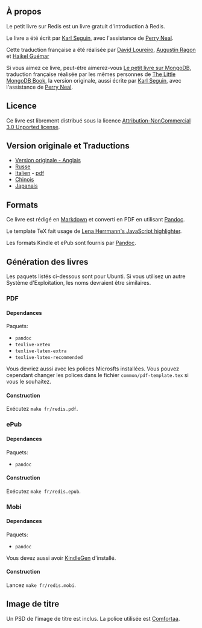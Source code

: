 ## À propos ##

Le petit livre sur Redis est un livre gratuit d'introduction à Redis.

Le livre a été écrit par [Karl Seguin](http://openmymind.net), avec l'assistance de [Perry Neal](http://twitter.com/perryneal).

Cette traduction française a été réalisée par [David Loureiro](http://twitter.com/DavidLoureiroFr), [Augustin Ragon](http://twitter.com/augustin82) et [Haikel Guémar](http://twitter.com/hguemar)

Si vous aimez ce livre, peut-être aimerez-vous [Le petit livre sur MongoDB](https://github.com/dloureiro/the-little-mongodb-book), traduction française réalisée par les mêmes personnes de [The Little MongoDB Book](http://openmymind.net/2011/3/28/The-Little-MongoDB-Book/), la version originale, aussi écrite par [Karl Seguin](http://openmymind.net), avec l'assistance de [Perry Neal](http://twitter.com/perryneal).  

## Licence ##
Ce livre est librement distribué sous la licence [Attribution-NonCommercial 3.0 Unported license](<http://creativecommons.org/licenses/by-nc/3.0/legalcode>).

## Version originale et Traductions ##

* [Version originale - Anglais](https://github.com/dloureiro/the-little-redis-book)
* [Russe](https://github.com/kondratovich/the-little-redis-book)
* [Italien](https://github.com/sandroconforto/the-little-redis-book) - [pdf](https://github.com/sandroconforto/the-little-redis-book/raw/master/book/redisIt.pdf)
* [Chinois](https://github.com/JasonLai256/the-little-redis-book)
* [Japanais](https://github.com/craftgear/the-little-redis-book/)

## Formats ##
Ce livre est rédigé en [Markdown](http://daringfireball.net/projects/markdown/) et converti en PDF en utilisant [Pandoc](http://johnmacfarlane.net/pandoc/).

Le template TeX fait usage de [Lena Herrmann's JavaScript highlighter](http://lenaherrmann.net/2010/05/20/javascript-syntax-highlighting-in-the-latex-listings-package).

Les formats Kindle et ePub sont fournis par [Pandoc](http://johnmacfarlane.net/pandoc/). 

## Génération des livres ##
Les paquets listés ci-dessous sont pour Ubunti. Si vous utilisez un autre Système d'Exploitation, les noms devraient être similaires.

### PDF

#### Dependances

Paquets:

* `pandoc`
* `texlive-xetex`
* `texlive-latex-extra`
* `texlive-latex-recommended`

Vous devriez aussi avec les polices Microsfts installées. Vous pouvez cependant changer les polices dans le fichier `common/pdf-template.tex` si vous le souhaitez.

#### Construction

Exécutez `make fr/redis.pdf`.

### ePub

#### Dependances

Paquets:

* `pandoc`

#### Construction

Exécutez `make fr/redis.epub`.

### Mobi

#### Dependances

Paquets:

* `pandoc`

Vous devez aussi avoir [KindleGen](http://www.amazon.com/gp/feature.html?ie=UTF8&docId=1000765211) d'installé.

#### Construction

Lancez `make fr/redis.mobi`.

## Image de titre ##
Un PSD de l'image de titre est inclus. La police utilisée est [Comfortaa](http://www.dafont.com/comfortaa.font).
